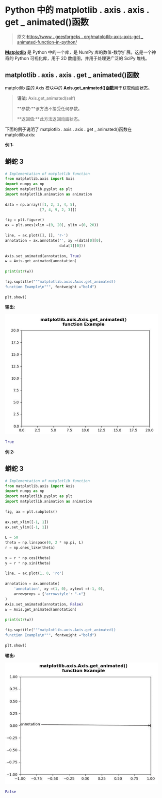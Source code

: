 # Python 中的 matplotlib . axis . axis . get _ animated()函数

> 原文:[https://www . geesforgeks . org/matplotlib-axis-axis-get _ animated-function-in-python/](https://www.geeksforgeeks.org/matplotlib-axis-axis-get_animated-function-in-python/)

[**Matplotlib**](https://www.geeksforgeeks.org/python-introduction-matplotlib/) 是 Python 中的一个库，是 NumPy 库的数值-数学扩展。这是一个神奇的 Python 可视化库，用于 2D 数组图，并用于处理更广泛的 SciPy 堆栈。

## matplotlib . axis . axis . get _ animated()函数

matplotlib 库的 Axis 模块中的 **Axis.get_animated()函数**用于获取动画状态。

> **语法:** Axis.get_animated(self)
> 
> **参数:**该方法不接受任何参数。
> 
> **返回值:**此方法返回动画状态。

下面的例子说明了 matplotlib . axis . axis . get _ animated()函数在 matplotlib.axis:

**例 1:**

## 蟒蛇 3

```py
# Implementation of matplotlib function
from matplotlib.axis import Axis
import numpy as np  
import matplotlib.pyplot as plt  
import matplotlib.animation as animation  

data = np.array([[1, 2, 3, 4, 5],   
                [7, 4, 9, 2, 3]])  

fig = plt.figure()  
ax = plt.axes(xlim =(0, 20), ylim =(0, 20))  

line, = ax.plot([], [], 'r-')  
annotation = ax.annotate('', xy =(data[0][0],   
                         data[1][0]))  

Axis.set_animated(annotation, True)  
w = Axis.get_animated(annotation)  

print(str(w))  

fig.suptitle("""matplotlib.axis.Axis.get_animated()
function Example\n""", fontweight ="bold")  

plt.show()
```

**输出:**

![](img/f1b6faf952d08c11c17bd1db586bccbe.png)

```py
True

```

**例 2:**

## 蟒蛇 3

```py
# Implementation of matplotlib function
from matplotlib.axis import Axis
import numpy as np  
import matplotlib.pyplot as plt  
import matplotlib.animation as animation  

fig, ax = plt.subplots()  

ax.set_xlim([-1, 1])  
ax.set_ylim([-1, 1])  

L = 50
theta = np.linspace(0, 2 * np.pi, L)  
r = np.ones_like(theta)  

x = r * np.cos(theta)  
y = r * np.sin(theta)  

line, = ax.plot(1, 0, 'ro')  

annotation = ax.annotate(  
    'annotation', xy =(1, 0), xytext =(-1, 0),  
    arrowprops = {'arrowstyle': "->"}  
)  
Axis.set_animated(annotation, False)  
w = Axis.get_animated(annotation)  

print(str(w))    

fig.suptitle("""matplotlib.axis.Axis.get_animated()
function Example\n""", fontweight ="bold")  

plt.show()
```

**输出:**

![](img/96ab7fb04c63f634461e80df696eea6b.png)

```py
False

```